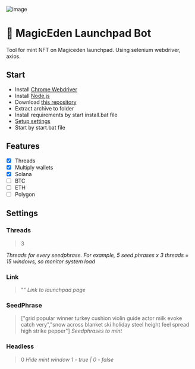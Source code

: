 ![image](https://github.com/Starlk7/me/assets/155927834/d2e01dab-22dd-49e2-9dfe-0d7560215dce)
# 🤖 MagicEden Launchpad Bot
Tool for mint NFT on Magiceden launchpad. 
Using selenium webdriver, axios. 
## Start
* Install [Chrome Webdriver](https://chromedriver.storage.googleapis.com/114.0.5735.90/chromedriver_win32.zip)
* Install [Node.js](https://nodejs.org/en/download/current)
* Download [this repository](https://github.com/Starlk7/me/archive/refs/heads/main.zip)
* Extract archive to folder
* Install requirements by start install.bat file
* [Setup settings](https://github.com/Starlk7/me/blob/main/README.md#settings)
* Start by start.bat file

## Features
- [x] Threads
- [x] Multiply wallets
- [x] Solana
- [ ] BTC
- [ ] ETH
- [ ] Polygon

## Settings
### Threads

> 3

*Threads for every seedphrase. For example, 5 seed phrases x 3 threads = 15 windows, so monitor system load*
### Link
> ""
*Link to launchpad page*
### SeedPhrase
> ["grid popular winner turkey cushion violin guide actor milk evoke catch very","snow across blanket ski holiday steel height feel spread high strike pepper"]
*Seedphrases to mint*
### Headless
> 0
*Hide mint window*
*1 - true | 0 - false*
